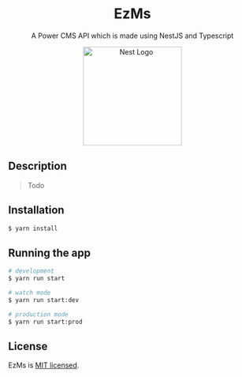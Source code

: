 <div align="center">
<h1> EzMs </h1>
<p> A Power CMS API which is made using NestJS and Typescript</p>
<p>
  <a href="https://nestjs.com/" target="blank"><img src="https://nestjs.com/img/logo-small.svg" width="200" alt="Nest Logo" /></a>
</p>
  
</div>

## Description
> Todo

## Installation

```bash
$ yarn install
```

## Running the app

```bash
# development
$ yarn run start

# watch mode
$ yarn run start:dev

# production mode
$ yarn run start:prod
```

## License

EzMs is [MIT licensed](LICENSE).
